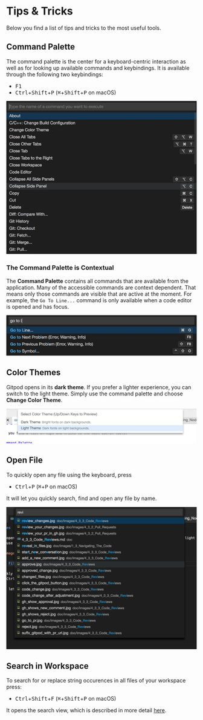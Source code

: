 # Tips & Tricks

Below you find a list of tips and tricks to the most useful tools.

## Command Palette

The command palette is the center for a keyboard-centric interaction as well as for looking up available commands and keybindings. It is available through the following two keybindings:
 - <kbd>F1</kbd> 
 - <kbd>Ctrl</kbd>+<kbd>Shift</kbd>+<kbd>P</kbd> (<kbd>⌘</kbd>+<kbd>Shift</kbd>+<kbd>P</kbd> on macOS)

![](./images/4_1_Command_Palette/command_palette.jpg)

### The Command Palette is Contextual

The **Command Palette** contains all commands that are available from the application. Many of the accessible commands are context dependent. 
That means only those commands are visible that are active at the moment. For example, the `Go To Line...` command is only available when a code editor is opened and has focus.

![](./images/4_1_Command_Palette/go_to_line_w_editor.jpg)

## Color Themes

Gitpod opens in its **dark theme**. If you prefer a lighter experience, you can switch to the light theme.
Simply use the command palette and choose **Change Color Theme**.

![Change Color Theme](./images/light-theme.png)

## Open File

To quickly open any file using the keyboard, press
- <kbd>Ctrl</kbd>+<kbd>P</kbd> (<kbd>⌘</kbd>+<kbd>P</kbd> on macOS)

It will let you quickly search, find and open any file by name.

![Open File](./images/open-file.png)

## Search in Workspace

To search for or replace string occurences in all files of your workspace press:
- <kbd>Ctrl</kbd>+<kbd>Shift</kbd>+<kbd>F</kbd> (<kbd>⌘</kbd>+<kbd>Shift</kbd>+<kbd>P</kbd> on macOS)

It opens the search view, which is described in more detail [here](56_Search.md).